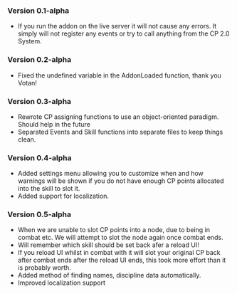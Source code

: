 ### Version 0.1-alpha
  * If you run the addon on the live server it will not cause any errors. It simply will not register any events or try to call anything from the CP 2.0 System.
### Version 0.2-alpha
  * Fixed the undefined variable in the AddonLoaded function, thank you Votan!
### Version 0.3-alpha
  * Rewrote CP assigning functions to use an object-oriented paradigm. Should help in the future
  * Separated Events and Skill functions into separate files to keep things clean.
### Version 0.4-alpha
  * Added settings menu allowing you to customize when and how warnings will be shown if you do not have enough CP points allocated into the skill to slot it.
  * Added support for localization.
### Version 0.5-alpha
  * When we are unable to slot CP points into a node, due to being in combat etc. We will attempt to slot the node again once combat ends.
  * Will remember which skill should be set back afer a reload UI!
  * If you reload UI whilst in combat with it will slot your original CP back after combat ends after the reload UI ends, this took more effort than it is probably worth.
  * Added method of finding names, discipline data automatically.
  * Improved localization support
